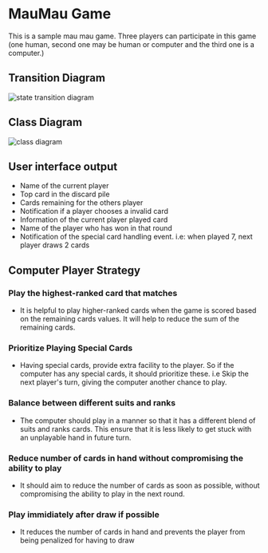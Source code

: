 # MauMau Game
This is a sample mau mau game. Three players can participate in this game (one human, second one may be human or computer and the third one is a computer.)

## Transition Diagram
![state transition diagram](https://github.com/user-attachments/assets/75780308-37d2-410a-a043-cf132cdfb281)

## Class Diagram
![class diagram](https://github.com/user-attachments/assets/7c0342ed-4a3a-49e9-b08e-6222c64c716f)


## User interface output
* Name of the current player
* Top card in the discard pile
* Cards remaining for the others player
* Notification if a player chooses a invalid card
* Information of the current player played card
* Name of the player who has won in that round
* Notification of the special card handling event. i.e: when played 7, next player draws 2 cards

## Computer Player Strategy
### Play the highest-ranked card that matches
* It is helpful to play higher-ranked cards when the game is scored based on the remaining cards values. It will help to reduce the sum of the remaining cards. 
### Prioritize Playing Special Cards
* Having special cards, provide extra facility to the player. So if the computer has any special cards, it should prioritize these. i.e Skip the next player's turn, giving the computer another chance to play.

### Balance between different suits and ranks
* The computer should play in a manner so that it has a different blend of suits and ranks cards. This ensure that it is less likely to get stuck with an unplayable hand in future turn.
### Reduce number of cards in hand without compromising the ability to play 
* It should aim to reduce the number of cards as soon as possible, without compromising the ability to play in the next round. 
### Play immidiately after draw if possible
* It reduces the number of cards in hand and prevents the player from being penalized for having to draw
